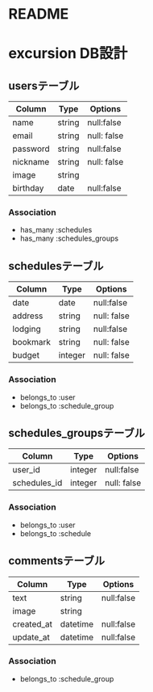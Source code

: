 # README
# excursion DB設計
## usersテーブル
|Column|Type|Options|
|------|----|-------|
|name|string|null:false|
|email|string|null: false|
|password|string|null:false|
|nickname|string|null: false|
|image|string||
|birthday|date|null:false|

### Association
- has_many :schedules
- has_many :schedules_groups

## schedulesテーブル
|Column|Type|Options|
|------|----|-------|
|date|date|null:false|
|address|string|null: false|
|lodging|string|null:false|
|bookmark|string|null: false|
|budget|integer|null: false|

### Association
- belongs_to :user
- belongs_to :schedule_group

## schedules_groupsテーブル
|Column|Type|Options|
|------|----|-------|
|user_id|integer|null:false|
|schedules_id|integer|null: false|


### Association
- belongs_to :user
- belongs_to :schedule

## commentsテーブル
|Column|Type|Options|
|------|----|-------|
|text|string|null:false|
|image|string|
|created_at|datetime|null:false|
|update_at|datetime|null:false|


### Association
- belongs_to :schedule_group
